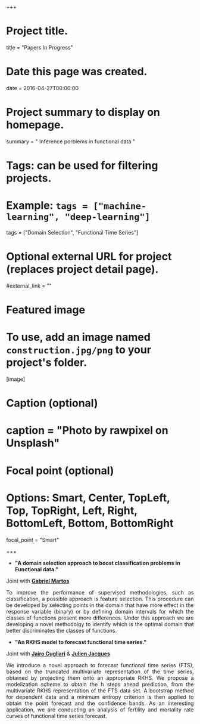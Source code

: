 +++
# Project title.
title = "Papers In Progress"

# Date this page was created.
date = 2016-04-27T00:00:00

# Project summary to display on homepage.
summary = " Inference porblems in functional data "

# Tags: can be used for filtering projects.
# Example: `tags = ["machine-learning", "deep-learning"]`
tags = ["Domain Selection", "Functional Time Series"] 

# Optional external URL for project (replaces project detail page).
#external_link = ""

# Featured image
# To use, add an image named `construction.jpg/png` to your project's folder. 
[image]
  # Caption (optional)
#  caption = "Photo by rawpixel on Unsplash"
  
  # Focal point (optional)
  # Options: Smart, Center, TopLeft, Top, TopRight, Left, Right, BottomLeft, Bottom, BottomRight
  focal_point = "Smart"


+++

* **"A domain selection approach to boost classification problems in Functional data."**

Joint with [**Gabriel Martos**](https://www.utdt.edu/ver_contenido.php?id_contenido=16862&id_item_menu=27721)

<DIV align="justify">
To improve the performance of supervised methodologies, such as classification, a possible approach is feature selection. This procedure can be developed by selecting points in the domain that have more effect in the response variable (binary) or by defining domain intervals for which the classes of functions present more differences. Under this approach we are developing a novel methodolgy to identify which is the optimal domain that better discriminates the classes of functions.
</DIV>


* **"An RKHS model to forecast functional time series."**

Joint with [**Jairo Cugliari**](http://eric.univ-lyon2.fr/~jcugliari/) & [**Julien Jacques**](http://eric.univ-lyon2.fr/~jjacques/)

<DIV align="justify">
We introduce a novel approach to forecast functional time series (FTS), based on the truncated multivariate representation of the time series, obtained by projecting them onto an appropriate RKHS. We propose a modelization scheme to obtain the h steps ahead prediction, from the multivariate RKHS representation of the FTS data set. A bootstrap method for dependent data and
a minimum entropy criterion is then applied to obtain the point forecast and the confidence bands. As an interesting application, we are conducting an analysis of fertility and mortality rate curves of functional time series forecast.
</DIV>

